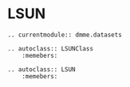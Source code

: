 # LSUN

```{eval-rst}
.. currentmodule:: dmme.datasets

.. autoclass:: LSUNClass
    :memebers:

.. autoclass:: LSUN
    :memebers:
```
